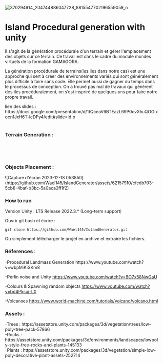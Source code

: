 
![370294914_204744886047728_8815547702196559059_n](https://github.com/Wael145/IslandGenerator/assets/62157910/e5b1c8e4-17b7-48fb-8050-08ce3743572d)

<div>
<h1>Island Procedural generation with unity</h1>	
 Il s'agit de la génération procédurale d'un terrain et gèrer l'emplacement des objets sur ce terrain. Ce travail est dans le cadre du module mondes virtuels de la formation GAMAGORA.


<p>La génération procédurale de terrains(les iles dans notre cas) est une approche qui sert à créer des environnements variés,qui sont généralement plus difficile à faire sans code. Elle permet aussi de gagner du temps dans le processus de conception. On a trouvé pas mal de travaux qui générent des iles procéduralement, on s’est inspriré de quelques uns pour faire notre propre travail.</p>
</div>
<div>
  lien des slides :
	https://docs.google.com/presentation/d/1tQceaV6BTEazL69P0cvXhuQOGixocn1JxH6T-lcDPy4/edit#slide=id.p
    <br><br>
</div>
<div>
  <h3>Terrain Generation :<h3>
    <br><br>
</div>
<div>
  <h3>Objects Placement :</h3>
   ![Capture d'écran 2023-12-18 053850](https://github.com/Wael145/IslandGenerator/assets/62157910/cfcdb703-5cb8-4baf-b3bc-5a0aca3ff1f2)

</div>
<div>
  <h3>How to run</h3>
<p>Version Unity : LTS Release 2022.3.* (Long-term support)
	
Ouvrir git bash et écrire :
	
	git clone https://github.com/Wael145/IslandGenerator.git
Ou simplement télécharger le projet en archive et extraire les fichiers.
</p>
</div>
<div>
<h3>Réferences :</h3>
-Procedural Landmass Generation
https://www.youtube.com/watch?v=wbpMiKiSKm8
	
-Perlin noise and Unity
https://www.youtube.com/watch?v=BO7x58NwGaU

-Colours & Spawning random objects
https://www.youtube.com/watch?v=bd4P5suj-L0

-Volcanoes
https://www.world-machine.com/tutorials/volcano/volcano.html
<h3>Assets :</h3>
<p>
	-Trees : https://assetstore.unity.com/packages/3d/vegetation/trees/low-poly-tree-pack-57866
	<br>
	-Rocks : https://assetstore.unity.com/packages/3d/environments/landscapes/lowpoly-style-free-rocks-and-plants-145133
	<br>
	-Plants : https://assetstore.unity.com/packages/3d/vegetation/simple-low-poly-decorative-plant-assets-252714
</p>  
	<br><br>
</div>
